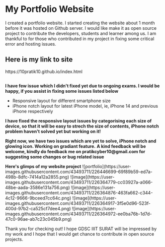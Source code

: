 <h1>My Portfolio Website</h2>
I created a portfolio website. I started creating the website about 1 month before it was hosted on Github server. I would like make it as open source project to contribute the developers, students and learner among us. I am thankful to for those who contributed in my project in fixing some critical error and hosting issues.
<h2>Here is my link to site</h2>
https://10pratik10.github.io/index.html
<h2></h2>
<b>I have few issue which I didn't fixed yet due to ongoing exams. I would be happy, if you assist in fixing some issues listed below</b>
<p></p>
<ul>
<li>Responsive layout for different smartphone size</li>
<li>iPhone notch layout for latest iPhone model, ie, iPhone 14 and previous iPhone respectively</li>
</ul>
<p></p>
<b>I have fixed the responsive layout issues by categorising each size of device, so that it will be easy to strech the  size of contents, iPhone notch problem haven't solved yet but working on it!</b>
<p></p>
<b>Right now, we have two issues which are yet to solve, iPhone notch and glowing icon. Working on gradiant feature.</b>
<b>A kind feedback will be welcome, kindly do feedback me on pratikcyber10@gmail.com for suggesting some changes or bug related issue</b>
<p></p>
<b>Here's glimps of my website project</b>
![portfolio](https://user-images.githubusercontent.com/43493711/226446699-69f89b59-ed7a-498b-8dfc-7414a12a2855.png)
![image](https://user-images.githubusercontent.com/43493711/226364779-cc03927a-a066-48be-aada-3586e131a756.png)
![image](https://user-images.githubusercontent.com/43493711/226364876-463fa662-c344-4c12-9666-9bceed7cc64c.png)
![image](https://user-images.githubusercontent.com/43493711/226364917-3f5e0d96-523f-400d-97b2-ca525cf7dee4.png)
![image](https://user-images.githubusercontent.com/43493711/226364972-ee0ba76b-1d7d-47c0-96ae-ab7c23c045b9.png)

Thank you for checking out! I hope GDSC IIIT SURAT will be impressed by my work and I hope that I would get chance to contribute in open source projects.








